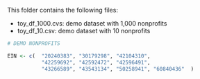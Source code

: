 This folder contains the following files: 

- toy_df_1000.cvs: demo dataset with 1,000 nonprofits
- toy_df_10.csv: demo dataset with 10 nonprofits

```r
# DEMO NONPROFITS 

EIN <- c(  "20240383", "30179298", "42104310",
           "42259692", "42592472", "42596491",
           "43266589", "43543134", "50258941", "60840436"  )
```
